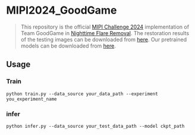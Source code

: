 # MIPI2024_GoodGame
> This repository is the official [MIPI Challenge 2024](https://mipi-challenge.org/MIPI2024/) implementation of Team GoodGame in [Nighttime Flare Removal](https://codalab.lisn.upsaclay.fr/competitions/16998).
> The restoration results of the testing images can be downloaded from [here](https://pan.baidu.com/s/1p7SofDAIdL6VcpuEHOsiig?pwd=r8lp).
Our pretrained models can be downloaded from [here](https://pan.baidu.com/s/19JgYIaNSaF-b7mweqlb9rg?pwd=p5u8).
## Usage
### Train
```
python train.py --data_source your_data_path --experiment you_experiment_name
```


### infer
```
python infer.py --data_source your_test_data_path --model ckpt_path 
```
